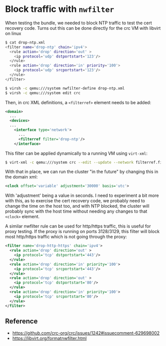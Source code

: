Block traffic with `nwfilter`
=============================


When testing the bundle, we needed to block NTP traffic to test the cert recovery code. Turns out this can be done directly for the crc VM with libvirt on linux

```bash
$ cat drop-ntp.xml
<filter name='drop-ntp' chain='ipv4'>
  <rule action='drop' direction='out' >
    <ip protocol='udp' dstportstart='123'/>
  </rule>
  <rule action='drop' direction='in' priority='100'>
    <ip protocol='udp' srcportstart='123'/>
  </rule>
</filter>

$ virsh -c qemu:///system nwfilter-define drop-ntp.xml
$ virsh -c qemu:///system edit crc
```

Then, in crc XML definitions, a `<filterref>` element needs to be added:
```xml
<domain>
  ...
  <devices>
  ...
    <interface type='network'>
      ...
      <filterref filter='drop-ntp'/>
    </interface>
```

This filter can be applied dynamically to a running VM using `virt-xml`:

```bash
$ virt-xml -c qemu:///system crc --edit --update --network filterref.filter='drop-ntp'
```

With that in place, we can run the cluster "in the future" by changing this in the domain xml:
```xml
<clock offset='variable' adjustment='30000' basis='utc'>
```

With 'adjustment' being a value in seconds. I need to experiment a bit more with this, as to exercise the cert recovery code, we probably need to change the time on the host too, and with NTP blocked, the cluster will probably sync with the host time without needing any changes to that `<clock>` element.


A similar nwfilter rule can be used for http/https traffic, this is useful for proxy testing. If the proxy is running on ports 3128/3129, this filter will block most http/https traffic which is not going through the proxy:
```xml
<filter name='drop-http-https' chain='ipv4'>
  <rule action='drop' direction='out' >
    <ip protocol='tcp' dstportstart='443'/>
  </rule>
  <rule action='drop' direction='in' priority='100'>
    <ip protocol='tcp' srcportstart='443'/>
  </rule>
  <rule action='drop' direction='out' >
    <ip protocol='tcp' dstportstart='80'/>
  </rule>
  <rule action='drop' direction='in' priority='100'>
    <ip protocol='tcp' srcportstart='80'/>
  </rule>
</filter>
```


## Reference
  - https://github.com/crc-org/crc/issues/1242#issuecomment-629698002
  - https://libvirt.org/formatnwfilter.html